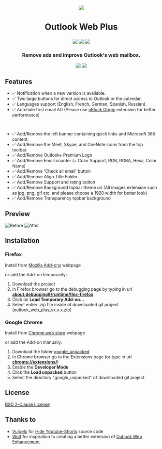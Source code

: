 <div align="center">
  <sub>
    <img src="https://addons.mozilla.org/user-media/addon_icons/2789/2789916-64.png?modified=2ae24ebb">
  </sub>
  <h1>Outlook Web Plus</h1>
</div>

<h3 align="center">
  <img src="https://img.shields.io/amo/users/outlook-web-plus?style=flat&logo=firefox&label=Firefox%20Users">
  <img src="https://img.shields.io/amo/v/outlook-web-plus?style=flat&logo=firefox&label=Version">
  <img src="https://img.shields.io/amo/dw/outlook-web-plus?logo=firefox&label=Downloads">
  <h3 align="center">Remove ads and improve Outlook's web mailbox.</h3>
</h3>

<p align="center">
  <a href="https://addons.mozilla.org/fr/firefox/addon/outlook-web-plus/"><img src="https://blog.mozilla.org/addons/files/2015/11/get-the-addon.png"/></a>
  <a href="https://chromewebstore.google.com/detail/outlook-web-plus/xxx"><img src="https://github.com/rztprog/broll-youtube-thumbnail/assets/45171753/ad685787-0ce4-4167-87da-e1b26e6aacf3"/></a>
</p>

## Features
- ✅ Notification when a new version is available.
- ✅ Two large buttons for direct access to Outlook or the calendar.
- ✅ Languages support (English, French, German, Spanish, Russian).
- ✅ Autohide first email AD (Please use [uBlock Origin](https://github.com/gorhill/uBlock) extension for better performance)

<br />

- ✅ Add/Remove the left banner containing quick links and Microsoft 365 content.
- ✅ Add/Remove the Meet, Skype, and OneNote icons from the top toolbar.
- ✅ Add/Remove Outlook+ Premium Logo
- ✅ Add/Remove Email counter (+ Color Support, RGB, RGBA, Hexa, Color Name)
- ✅ Add/Remove 'Check all email' button
- ✅ Add/Remove Align Title Folder
- ✅ Add/Remove Support and rating button
- ✅ Add/Remove Background topbar theme url (All images extension such as jpg, png, gif etc. and please choose a 1920 width for better look)
- ✅ Add/Remove Transparency topbar background


## Preview

![Before](https://addons.mozilla.org/user-media/previews/full/289/289012.png)
![After](https://addons.mozilla.org/user-media/previews/full/289/289797.png)

## Installation

### Firefox 

Install from [Mozilla Add-ons](https://addons.mozilla.org/fr/firefox/addon/outlook-web-plus/) webpage

or add the Add-on temporarily:
1. Download the project
2. In Firefox browser go to the debugging page by typing in url <b>[about:debugging#/runtime/this-firefox](about:debugging#/runtime/this-firefox)</b>
4. Click on <b>Load Temporary Add-on...</b>
5. Select entier .zip file inside of downloaded git project (outlook_web_plus_vx.x.x.zip)

### Google Chrome

Install from [Chrome web store](https://chrome.google.com/webstore/detail/outlook-web-plus) webpage

or add the Add-on manually:
1. Download the folder [google_unpacked](https://github.com/rztprog/outlook-web-plus/tree/main/google_unpacked)
3. In Chrome browser go to the Extensions page (or type in url <b>[chrome://extensions/](chrome://extensions/)</b>)
4. Enable the <b>Developer Mode</b>
5. Click the <b>Load unpacked</b> button
6. Select the directory "google_unpacked" of downloaded git project.

## License

[BSD 2-Clause License](https://github.com/rztprog/outlook-web-plus/blob/main/LICENSE)

## Thanks to

- [Vulpelo](https://github.com/Vulpelo) for [Hide Youtube-Shorts](https://github.com/Vulpelo/hide-youtube-shorts) source code
- [Wolf](https://addons.mozilla.org/fr/firefox/user/12495535/) for inspiration to creating a better extension of [Outlook Web Enhancement](https://addons.mozilla.org/fr/firefox/addon/outlook-web-enhancement/)
